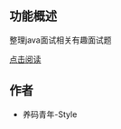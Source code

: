 
## 功能概述

整理java面试相关有趣面试题

[点击阅读](https://love2.io/@runzhenghengbin/doc/java_FunQuestion)

## 作者

- 养码青年-Style




